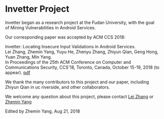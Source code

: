 # Invetter Project

Invetter began as a research project at the Fudan University, with the goal of Mining Vulnerabilities in Android Services.

Our corresponding paper was accepted by ACM CCS 2018: 

Invetter: Locating Insecure Input Validations in Android Services. <br>
Lei Zhang, Zhemin Yang, Yuyu He, Zhenyu Zhang, Zhiyun Qian, Geng Hong, Yuan Zhang, Min Yang. <br>
In Proceedings of the 25th ACM Conference on Computer and Communications Security, CCS'18, Toronto, Canada, October 15-19, 2018 (to appear). 
[pdf](https://yangzhemin.github.io/papers/invetter-ccs2018.pdf)





We thank the many contributors to this project and our paper, including Zhiyun Qian in uc riverside, and other collaborators.

We welcome any question about this project, please contact [Lei Zhang](https://zzzxxxlll.github.io/) or [Zhemin Yang](https://yangzhemin.github.io/)

Edited by Zhemin Yang, Aug 21, 2018
